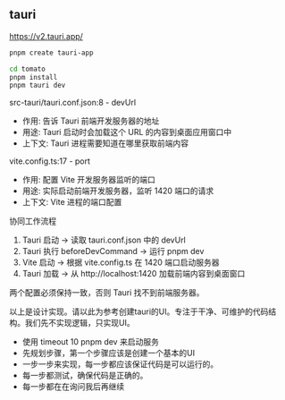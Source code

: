 

## tauri

https://v2.tauri.app/

```bash
pnpm create tauri-app

cd tomato
pnpm install
pnpm tauri dev
```

 src-tauri/tauri.conf.json:8 - devUrl

  - 作用: 告诉 Tauri 前端开发服务器的地址
  - 用途: Tauri 启动时会加载这个 URL 的内容到桌面应用窗口中
  - 上下文: Tauri 进程需要知道在哪里获取前端内容

  vite.config.ts:17 - port

  - 作用: 配置 Vite 开发服务器监听的端口
  - 用途: 实际启动前端开发服务器，监听 1420 端口的请求
  - 上下文: Vite 进程的端口配置

  协同工作流程

  1. Tauri 启动 → 读取 tauri.conf.json 中的 devUrl
  2. Tauri 执行 beforeDevCommand → 运行 pnpm dev
  3. Vite 启动 → 根据 vite.config.ts 在 1420 端口启动服务器
  4. Tauri 加载 → 从 http://localhost:1420 加载前端内容到桌面窗口

  两个配置必须保持一致，否则 Tauri 找不到前端服务器。


  
以上是设计实现。请以此为参考创建tauri的UI。专注于干净、可维护的代码结构。我们先不实现逻辑，只实现UI。
- 使用 timeout 10 pnpm dev 来启动服务
- 先规划步骤，第一个步骤应该是创建一个基本的UI
- 一步一步来实现，每一步都应该保证代码是可以运行的。
- 每一步都测试，确保代码是正确的。
- 每一步都在在询问我后再继续
